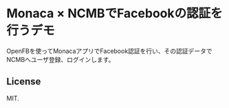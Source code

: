 # Monaca × NCMBでFacebookの認証を行うデモ

OpenFBを使ってMonacaアプリでFacebook認証を行い、その認証データでNCMBへユーザ登録、ログインします。

## License

MIT.

